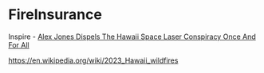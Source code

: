 # FireInsurance
Inspire - [Alex Jones Dispels The Hawaii Space Laser Conspiracy Once And For All](https://banned.video/watch?id=64e900697b9b5a3d762cbd0e)

https://en.wikipedia.org/wiki/2023_Hawaii_wildfires
